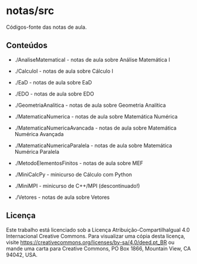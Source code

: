 # notas/src

Códigos-fonte das notas de aula.

## Conteúdos

* ./AnaliseMatematicaI - notas de aula sobre Análise Matemática I

* ./CalculoI - notas de aula sobre Cálculo I

* ./EaD - notas de aula sobre EaD

* ./EDO - notas de aula sobre EDO

* ./GeometriaAnalitica - notas de aula sobre Geometria Analítica

* ./MatematicaNumerica - notas de aula sobre Matemática Numérica

* ./MatematicaNumericaAvancada - notas de aula sobre Matemática Numérica Avançada

* ./MatematicaNumericaParalela - notas de aula sobre Matemática Numérica Paralela

* ./MetodoElementosFinitos - notas de aula sobre MEF

* ./MiniCalcPy - minicurso de Cálculo com Python

* ./MiniMPI - minicurso de C++/MPI (descontinuado!)

* ./Vetores - notas de aula sobre Vetores

## Licença

Este trabalho está licenciado sob a Licença Atribuição-CompartilhaIgual 4.0 Internacional Creative Commons. Para visualizar uma cópia desta licença, visite https://creativecommons.org/licenses/by-sa/4.0/deed.pt_BR ou mande uma carta para Creative Commons, PO Box 1866, Mountain View, CA 94042, USA.

